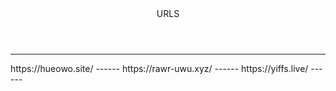 <header>URLS</header>
<hr>
https://hueowo.site/
------
https://rawr-uwu.xyz/
------
https://yiffs.live/
------
